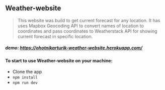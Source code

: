 ## Weather-website
> This website was build to get current forecast for any location.
> It has uses Mapbox Geocoding API  to convert names of location to coordinates and  pass coordinates to Weatherstack API for showing current forecast in specific location.  

##### demo: https://ohotnikarturik-weather-website.herokuapp.com/

#### To start to use Weather-website on your machine:

- Clone the app
- `npm install`
- `npm run dev`




